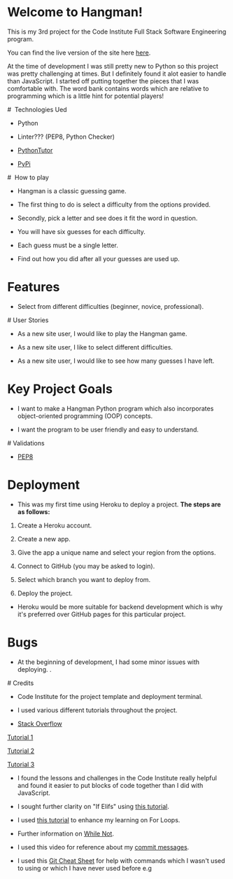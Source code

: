 # Welcome to Hangman! 

This is my 3rd project for the Code Institute Full Stack Software Engineering program. 

You can find the live version of the site here [here](https://hangman0000-3387183dc1ef.herokuapp.com/).

At the time of development I was still pretty new to Python so this project was pretty challenging at times. But I definitely
found it alot easier to handle than JavaScript. I started off putting together the pieces that I was comfortable with. The word bank contains words which are relative to programming which is a little hint for potential players! 


#  Technologies Ued 

- Python 

- Linter??? (PEP8, Python Checker)

- [PythonTutor](https://pythontutor.com/)

- [PyPi](https://pypi.org/project/art/s)


#  How to play 

- Hangman is a classic guessing game. 

- The first thing to do is select a difficulty from the options provided.

- Secondly, pick a letter and see does it fit the word in question. 

- You will have six guesses for each difficulty. 

- Each guess must be a single letter. 

- Find out how you did after all your guesses are used up. 

# Features 

- Select from different difficulties (beginner, novice, professional).

# User Stories 

- As a new site user, I would like to play the Hangman game. 

- As a new site user, I like to select different difficulties. 

- As a new site user, I would like to see how many guesses I have left. 

# Key Project Goals 

- I want to make a Hangman Python program which also incorporates object-oriented programming (OOP) concepts.

- I want the program to be user friendly and easy to understand. 

# Validations 

- [PEP8]()

# Deployment 

- This was my first time using Heroku to deploy a project. **The steps are as follows:**

1. Create a Heroku account. 

2. Create a new app. 

3. Give the app a unique name and select your region from the options. 

4. Connect to GitHub (you may be asked to login).

5. Select which branch you want to deploy from. 

6. Deploy the project. 

- Heroku would be more suitable for backend development which is why it's preferred over GitHub pages for this particular 
project.

# Bugs 

- At the beginning of development, I had some minor issues with deploying. .

# Credits 

- Code Institute for the project template and deployment terminal. 

- I used various different tutorials throughout the project.

- [Stack Overflow](https://stackoverflow.com/)

[Tutorial 1](https://www.youtube.com/watch?v=pFvSb7cb_Us)

[Tutorial 2](https://www.youtube.com/watch?v=m4nEnsavl6w)

[Tutorial 3](https://www.youtube.com/watch?v=5x6iAKdJB6U)

- I found the lessons and challenges in the Code Institute really helpful and found it easier to put blocks of
code together than I did with JavaScript. 

- I sought further clarity on "If Elifs" using [this tutorial](https://www.w3schools.com/python/gloss_python_elif.asp#:~:text=The%20elif%20keyword%20is%20pythons,%2C%20then%20try%20this%20condition%22.).

- I used [this tutorial](https://www.w3schools.com/python/python_for_loops.asp) to enhance my learning on For Loops. 

- Further information on [While Not](https://stackoverflow.com/questions/4908666/how-to-use-while-not-in).

- I used this video for reference about my [commit messages](https://www.youtube.com/watch?v=gZ5pEPO24Uc).

- I used this [Git Cheat Sheet](https://education.github.com/git-cheat-sheet-education.pdf) for help with commands which I 
wasn't used to using or which I have never used before e.g 



